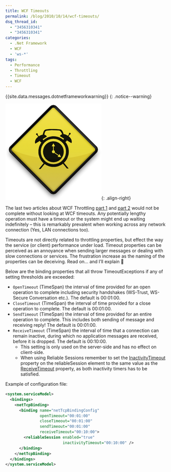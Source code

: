 ```yaml
---
title: WCF Timeouts
permalink: /blog/2010/10/14/wcf-timeouts/
dsq_thread_id:
  - "3456310341"
  - "3456310341"
categories:
  - .Net Framework
  - WCF
  - 'ws-*'
tags:
  - Performance
  - Throttling
  - Timeout
  - WCF
---
```

{{site.data.messages.dotnetframeworkwarning}}
{: .notice--warning}

![Timeout](/wp-content/uploads/Timeout-300x300.png){: .align-right}

The last two articles about WCF Throttling [part 1](/blog/2010/10/06/wcf-throttling-part-1/ "WCF Throttling - Part 1") and [part 2](/blog/2010/10/11/wcf-throttling-part-2/ "WCF Throttling - Part 2") would not be complete without looking at WCF timeouts. Any potentially lengthy operation must have a timeout or the system might end up waiting indefinitely – this is remarkably prevalent when working across any network connection (Yes, LAN connections too).

Timeouts are not directly related to throttling properties, but effect the way the service (or client) performance under load. Timeout properties can be perceived as an annoyance when sending larger messages or dealing with slow connections or services. The frustration increase as the naming of the properties can be deceiving. Read on… and I’ll explain 🙂

Below are the binding properties that all throw TimeoutExceptions if any of setting thresholds are exceeded:

* `OpenTimeout` (TimeSpan) the interval of time provided for an open operation to complete including security handshakes (WS-Trust, WS-Secure Conversation etc.). The default is 00:01:00.
* `CloseTimeout` (TimeSpan) the interval of time provided for a close operation to complete. The default is 00:01:00.
* `SendTimeout` (TimeSpan) the interval of time provided for an entire operation to complete. This includes both sending of message and receiving reply! The default is 00:01:00.
* `ReceiveTimeout` (TimeSpan) the interval of time that a connection can remain inactive, during which no application messages are received, before it is dropped. The default is 00:10:00.
  * This setting is only used on the server-side and has no effect on client-side.
  * When using Reliable Sessions remember to set the [InactivityTimeout](http://msdn.microsoft.com/en-us/library/system.servicemodel.reliablesession.inactivitytimeout.aspx "ReliableSession.InactivityTimeout property on MSDN") property on the reliableSession element to the same value as the [ReceiveTimeout](http://msdn.microsoft.com/en-us/library/system.servicemodel.channels.binding.receivetimeout.aspx "Binding.ReceiveTimeout property on MSDN") property, as both inactivity timers has to be satisfied.

Example of configuration file:

```xml
<system.serviceModel>
  <bindings>
    <netTcpBinding>
      <binding name="netTcpBindingConfig"
               openTimeout="00:01:00"
               closeTimeout="00:01:00"
               sendTimeout="00:01:00"
               receiveTimeout="00:10:00">
        <reliableSession enabled="true"
                         inactivityTimeout="00:10:00" />
      </binding>
    </netTcpBinding>
  </bindings>
</system.serviceModel>
```
